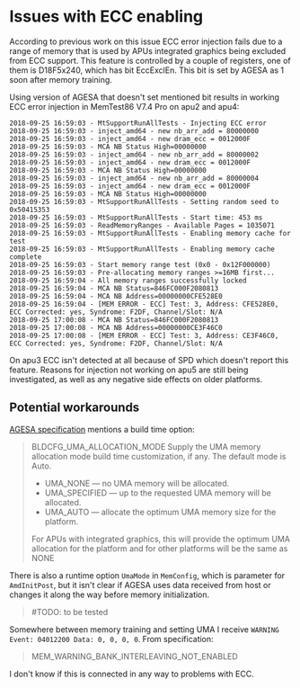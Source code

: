 Issues with ECC enabling
========================

According to previous work on this issue ECC error injection fails due to
a range of memory that is used by APUs integrated graphics being excluded from
ECC support. This feature is controlled by a couple of registers, one of them is
D18F5x240, which has bit EccExclEn. This bit is set by AGESA as 1 soon after
memory training.

Using version of AGESA that doesn't set mentioned bit results in working
ECC error injection in MemTest86 V7.4 Pro on apu2 and apu4:

```
2018-09-25 16:59:03 - MtSupportRunAllTests - Injecting ECC error
2018-09-25 16:59:03 - inject_amd64 - new nb_arr_add = 80000000
2018-09-25 16:59:03 - inject_amd64 - new dram_ecc = 0012000F
2018-09-25 16:59:03 - MCA NB Status High=00000000
2018-09-25 16:59:03 - inject_amd64 - new nb_arr_add = 80000002
2018-09-25 16:59:03 - inject_amd64 - new dram_ecc = 0012000F
2018-09-25 16:59:03 - MCA NB Status High=00000000
2018-09-25 16:59:03 - inject_amd64 - new nb_arr_add = 80000004
2018-09-25 16:59:03 - inject_amd64 - new dram_ecc = 0012000F
2018-09-25 16:59:03 - MCA NB Status High=00000000
2018-09-25 16:59:03 - MtSupportRunAllTests - Setting random seed to 0x50415353
2018-09-25 16:59:03 - MtSupportRunAllTests - Start time: 453 ms
2018-09-25 16:59:03 - ReadMemoryRanges - Available Pages = 1035071
2018-09-25 16:59:03 - MtSupportRunAllTests - Enabling memory cache for test
2018-09-25 16:59:03 - MtSupportRunAllTests - Enabling memory cache complete
2018-09-25 16:59:03 - Start memory range test (0x0 - 0x12F000000)
2018-09-25 16:59:03 - Pre-allocating memory ranges >=16MB first...
2018-09-25 16:59:04 - All memory ranges successfully locked
2018-09-25 16:59:04 - MCA NB Status=846FC000F2080813 
2018-09-25 16:59:04 - MCA NB Address=00000000CFE528E0
2018-09-25 16:59:04 - [MEM ERROR - ECC] Test: 3, Address: CFE528E0, ECC Corrected: yes, Syndrome: F2DF, Channel/Slot: N/A
2018-09-25 17:00:08 - MCA NB Status=846FC000F2080813 
2018-09-25 17:00:08 - MCA NB Address=00000000CE3F46C0
2018-09-25 17:00:08 - [MEM ERROR - ECC] Test: 3, Address: CE3F46C0, ECC Corrected: yes, Syndrome: F2DF, Channel/Slot: N/A
```

On apu3 ECC isn't detected at all because of SPD which doesn't report this feature.
Reasons for injection not working on apu5 are still being investigated, as well
as any negative side effects on older platforms.

Potential workarounds
---------------------

[AGESA specification](https://support.amd.com/TechDocs/44065_Arch2008.pdf) mentions
a build time option:
>BLDCFG_UMA_ALLOCATION_MODE
>	Supply the UMA memory allocation mode build time customization, if any.
>	The default mode is Auto.
>	* UMA_NONE — no UMA memory will be allocated.
>	* UMA_SPECIFIED — up to the requested UMA memory will be allocated.
>	* UMA_AUTO — allocate the optimum UMA memory size for the platform.
>	
>	For APUs with integrated graphics, this will provide the optimum
>	UMA allocation for the platform and for other platforms will be the
>	same as NONE

There is also a runtime option `UmaMode` in `MemConfig`, which is parameter for
`AmdInitPost`, but it isn't clear if AGESA uses data received from host or changes
it along the way before memory initialization.

>#TODO: to be tested

Somewhere between memory training and setting UMA I receive
`WARNING Event: 04012200 Data: 0, 0, 0, 0`.
From specification:
> MEM_WARNING_BANK_INTERLEAVING_NOT_ENABLED

I don't know if this is connected in any way to problems with ECC.

